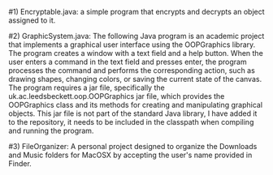 #1) Encryptable.java: a simple program that encrypts and decrypts an object assigned to it.

#2) GraphicSystem.java: The following Java program is an academic project that implements a graphical user interface using the OOPGraphics library. The program creates a window with a text field and a help button. When the user enters a command in the text field and presses enter, the program processes the command and performs the corresponding action, such as drawing shapes, changing colors, or saving the current state of the canvas. The program requires a jar file, specifically the uk.ac.leedsbeckett.oop.OOPGraphics jar file, which provides the OOPGraphics class and its methods for creating and manipulating graphical objects. This jar file is not part of the standard Java library, I have added it to the repository, it needs to be included in the classpath when compiling and running the program.

#3) FileOrganizer: A personal project designed to organize the Downloads and Music folders for MacOSX by accepting the user's name provided in Finder.
